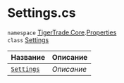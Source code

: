
# Settings.cs
`namespace` [TigerTrade.Core](../../../TigerTrade.Core.md).[Properties](../../../TigerTrade.Core/Properties.md)  
    `class` [Settings](../Settings.cs.md)

| Название | Описание |
| --- | --- |
| [`Settings`](./Методы/Settings.md) | *Описание* |
